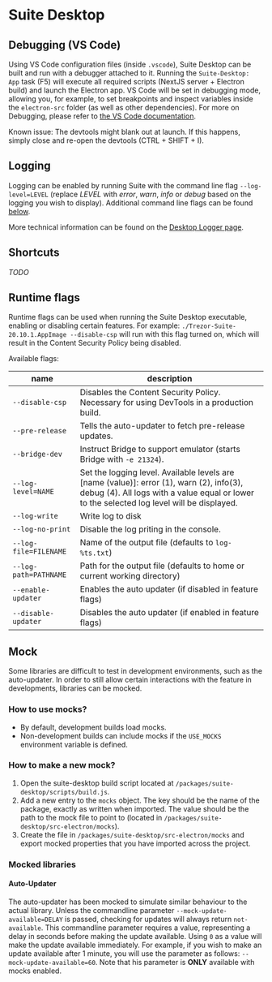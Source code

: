 # Suite Desktop

## Debugging (VS Code)
Using VS Code configuration files (inside `.vscode`), Suite Desktop can be built and run with a debugger attached to it. Running the `Suite-Desktop: App` task (F5) will execute all required scripts (NextJS server + Electron build) and launch the Electron app. VS Code will be set in debugging mode, allowing you, for example, to set breakpoints and inspect variables inside the `electron-src` folder (as well as other dependencies). For more on Debugging, please refer to [the VS Code documentation](https://code.visualstudio.com/docs/editor/debugging).

Known issue: The devtools might blank out at launch. If this happens, simply close and re-open the devtools (CTRL + SHIFT + I).

## Logging
Logging can be enabled by running Suite with the command line flag `--log-level=LEVEL` (replace _LEVEL_ with _error_, _warn_, _info_ or _debug_ based on the logging you wish to display). Additional command line flags can be found [below](#runtime-flags).

More technical information can be found on the [Desktop Logger page](../misc/desktop_logger.md).

## Shortcuts
_TODO_

## Runtime flags
Runtime flags can be used when running the Suite Desktop executable, enabling or disabling certain features. For example: `./Trezor-Suite-20.10.1.AppImage --disable-csp` will run with this flag turned on, which will result in the Content Security Policy being disabled.

Available flags:

| name | description |
| --- | --- |
| `--disable-csp` | Disables the Content Security Policy. Necessary for using DevTools in a production build. |
| `--pre-release` | Tells the auto-updater to fetch pre-release updates. |
| `--bridge-dev` | Instruct Bridge to support emulator (starts Bridge with `-e 21324`). |
| `--log-level=NAME` | Set the logging level. Available levels are [name (value)]: error (1), warn (2), info(3), debug (4). All logs with a value equal or lower to the selected log level will be displayed. |
| `--log-write` | Write log to disk |
| `--log-no-print` | Disable the log priting in the console. |
| `--log-file=FILENAME` | Name of the output file (defaults to `log-%ts.txt`) |
| `--log-path=PATHNAME` | Path for the output file (defaults to home or current working directory) |
| `--enable-updater` | Enables the auto updater (if disabled in feature flags) |
| `--disable-updater` | Disables the auto updater (if enabled in feature flags) |

## Mock
Some libraries are difficult to test in development environments, such as the auto-updater. In order to still allow certain interactions with the feature in developments, libraries can be mocked. 

### How to use mocks?
- By default, development builds load mocks.
- Non-development builds can include mocks if the `USE_MOCKS` environment variable is defined.

### How to make a new mock?
1. Open the suite-desktop build script located at `/packages/suite-desktop/scripts/build.js`.
2. Add a new entry to the `mocks` object. The key should be the name of the package, exactly as written when imported. The value should be the path to the mock file to point to (located in `/packages/suite-desktop/src-electron/mocks`).
3. Create the file in `/packages/suite-desktop/src-electron/mocks` and export mocked properties that you have imported across the project.

### Mocked libraries
#### Auto-Updater
The auto-updater has been mocked to simulate similar behaviour to the actual library. Unless the commandline parameter `--mock-update-available=DELAY` is passed, checking for updates will always return `not-available`. This commandline parameter requires a value, representing a delay in seconds before making the update available. Using `0` as a value will make the update available immediately. For example, if you wish to make an update available after 1 minute, you will use the parameter as follows: `--mock-update-available=60`. Note that his parameter is **ONLY** available with mocks enabled.
